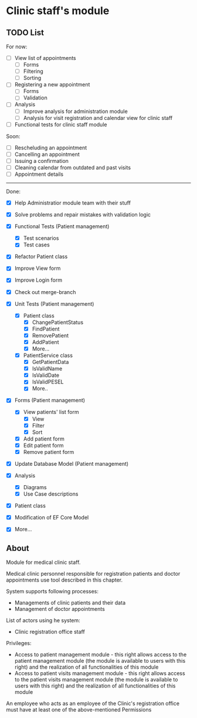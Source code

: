 # Clinic staff's module
## TODO List
For now:
- [ ] View list of appointments
  - [ ] Forms
  - [ ] Filtering
  - [ ] Sorting
- [ ] Registering a new appointment
  - [ ] Forms
  - [ ] Validation
- [ ] Analysis
  - [ ] Improve analysis for administration module
  - [ ] Analysis for visit registration and calendar view for clinic staff
- [ ] Functional tests for clinic staff module
  
Soon:
- [ ] Rescheluding an appointment
- [ ] Cancelling an appointment
- [ ] Issuing a confirmation
- [ ] Cleaning calendar from outdated and past visits
- [ ] Appointment details
---
Done:
- [X] Help Administratior module team with their stuff
- [X] Solve problems and repair mistakes with validation logic
- [x] Functional Tests (Patient management)
  - [x] Test scenarios
  - [x] Test cases
- [x] Refactor Patient class
- [x] Improve View form
- [x] Improve Login form
- [x] Check out merge-branch
- [x] Unit Tests (Patient management)
  - [x] Patient class
    - [x] ChangePatientStatus
    - [x] FindPatient
    - [x] RemovePatient
    - [x] AddPatient
    - [X] More...
  - [x] PatientService class
    - [x] GetPatientData
    - [x] IsValidName
    - [x] IsValidDate
    - [x] IsValidPESEL
    - [X] More..
- [x] Forms (Patient management)
  - [x] View patients' list form
    - [x] View
    - [x] Filter
    - [x] Sort
  - [x] Add patient form
  - [x] Edit patient form
  - [x] Remove patient form
- [x] Update Database Model (Patient management)
- [x] Analysis
  - [x] Diagrams
  - [x] Use Case descriptions
- [x] Patient class
- [x] Modification of EF Core Model
- [x] More...


## About

Module for medical clinic staff.

Medical clinic personnel responsible for registration patients and doctor appointments use tool described in this chapter.

System supports following processes:
- Managements of clinic patients and their data
- Management of doctor appointments
  
List of actors using he system:
- Clinic registration office staff

Privileges:
- Access to patient management module - this right allows access to the patient management module (the module is available to users with this right) and the realization of all functionalities of this module
- Access to patient visits management module - this right allows access to the patient visits management module (the module is available to users with this right) and the realization of all functionalities of this module

An employee who acts as an employee of the Clinic's registration office must have at least one of the above-mentioned Permissions  
